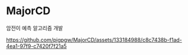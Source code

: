 # MajorCD
암전이 예측 알고리즘 개발

https://github.com/pigpgw/MajorCD/assets/133184988/c8c7438b-f1ad-4ea1-97f9-c7420f7f21a5

